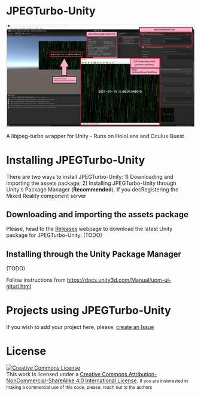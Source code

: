 # JPEGTurbo-Unity
![Example of JPEGTurbo-Unity running on the editor](screenshot.png)

A libjpeg-turbo wrapper for Unity - Runs on HoloLens and Oculus Quest


# Installing JPEGTurbo-Unity

There are two ways to install JPEGTurbo-Unity: 1) Downloading and importing the assets package; 2) Installing JPEGTurbo-Unity through Unity's Package Manager (**Recommended**).
If you decRegistering the Mixed Reality component server

## Downloading and importing the assets package
Please, head to the [Releases](releases) webpage to download the latest Unity package for JPEGTurbo-Unity. (TODO)

## Installing through the Unity Package Manager

(TODO)

Follow instructions from https://docs.unity3d.com/Manual/upm-ui-giturl.html


# Projects using JPEGTurbo-Unity
If you wish to add your project here, please, [create an Issue](https://github.com/WeibelLab/JPEGTurbo-Unity/issues)

# License
<a rel="license" href="http://creativecommons.org/licenses/by-nc-sa/4.0/"><img alt="Creative Commons License" style="border-width:0" src="https://i.creativecommons.org/l/by-nc-sa/4.0/88x31.png" /></a><br />This work is licensed under a <a rel="license" href="http://creativecommons.org/licenses/by-nc-sa/4.0/">Creative Commons Attribution-NonCommercial-ShareAlike 4.0 International License</a>.
<small>If you are insterested in making a commercial use of this code, please, reach out to the authors</small>
